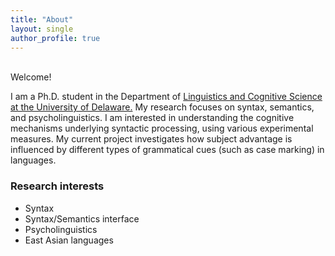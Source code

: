 ```yaml
---
title: "About"
layout: single
author_profile: true
---
```

<br>
Welcome!

I am a Ph.D. student in the Department of [Linguistics and Cognitive Science at the University of Delaware.](https://www.lingcogsci.udel.edu) My research focuses on syntax, semantics, and psycholinguistics. I am interested in understanding the cognitive mechanisms underlying syntactic processing, using various experimental measures. My current project investigates how subject advantage is influenced by different types of grammatical cues (such as case marking) in languages. 


### Research interests

- Syntax
- Syntax/Semantics interface
- Psycholinguistics
- East Asian languages
